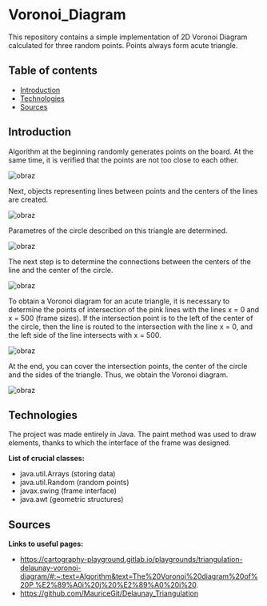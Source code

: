 # Voronoi_Diagram

This repository contains a simple implementation of 2D Voronoi Diagram calculated for three random points. Points always form acute triangle.

## Table of contents
* [Introduction](#introduction)
* [Technologies](#technologies)
* [Sources](#sources)

## Introduction
Algorithm at the beginning randomly generates points on the board. At the same time, it is verified that the points are not too close to each other.

![obraz](https://user-images.githubusercontent.com/77791657/173353858-1aa32ffc-4ef5-48ef-9563-8395f5fd6498.png)

Next, objects representing lines between points and the centers of the lines are created.

![obraz](https://user-images.githubusercontent.com/77791657/173354670-4d7ccf7a-ae45-4cf7-9f88-606f273d189e.png)

Parametres of the circle described on this triangle are determined. 

![obraz](https://user-images.githubusercontent.com/77791657/173359624-ad486fca-f44d-4aa8-8aae-a6581ea72913.png)

The next step is to determine the connections between the centers of the line and the center of the circle.

![obraz](https://user-images.githubusercontent.com/77791657/173357123-493d0484-2c62-45ca-8c41-02d2d918ded7.png)

To obtain a Voronoi diagram for an acute triangle, it is necessary to determine the points of intersection of the pink lines with the lines x = 0 and x = 500 (frame sizes).
If the intersection point is to the left of the center of the circle, then the line is routed to the intersection with the line x = 0, and the left side of the line intersects with x = 500.

![obraz](https://user-images.githubusercontent.com/77791657/173357988-2b71ef04-cdc7-496d-8136-132a46eb3b8b.png)

At the end, you can cover the intersection points, the center of the circle and the sides of the triangle. Thus, we obtain the Voronoi diagram.

![obraz](https://user-images.githubusercontent.com/77791657/173358871-f360b199-d9ee-492a-bd06-e092c5302cc6.png)

## Technologies

The project was made entirely in Java. The paint method was used to draw elements, thanks to which the interface of the frame was designed.

**List of crucial classes:**
* java.util.Arrays (storing data)
* java.util.Random (random points)
* javax.swing (frame interface)
* java.awt (geometric structures)

## Sources

**Links to useful pages:**
* https://cartography-playground.gitlab.io/playgrounds/triangulation-delaunay-voronoi-diagram/#:~:text=Algorithm&text=The%20Voronoi%20diagram%20of%20P,%E2%89%A0i%20j%20%E2%89%A0%20i%20.
* https://github.com/MauriceGit/Delaunay_Triangulation
